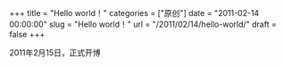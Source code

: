 +++
title = "Hello world！"
categories = ["原创"]
date = "2011-02-14 00:00:00"
slug = "Hello world！"
url = "/2011/02/14/hello-world/"
draft = false
+++

2011年2月15日，正式开博